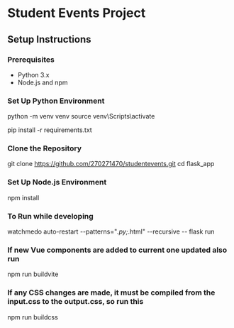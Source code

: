 # Student Events Project
## Setup Instructions

### Prerequisites
- Python 3.x
- Node.js and npm

### Set Up Python Environment
python -m venv venv
source venv\Scripts\activate

pip install -r requirements.txt

### Clone the Repository
git clone https://github.com/270271470/studentevents.git
cd flask_app

### Set Up Node.js Environment
npm install

### To Run while developing
watchmedo auto-restart --patterns="*.py;*.html" --recursive -- flask run

### If new Vue components are added to current one updated also run
npm run buildvite

### If any CSS changes are made, it must be compiled from the input.css to the output.css, so run this
npm run buildcss
